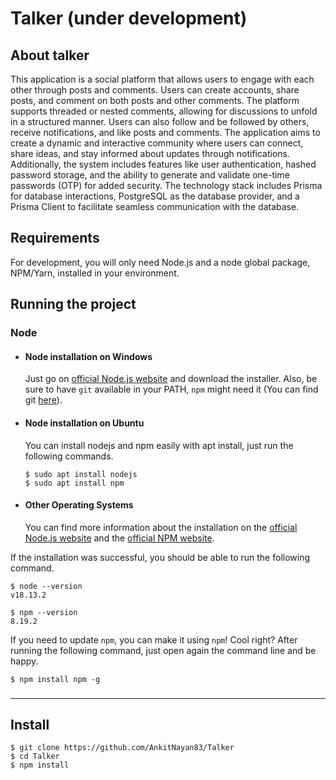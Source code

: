 # Talker (under development)

## About talker
This application is a social platform that allows users to engage with each other through posts and comments. Users can create accounts, share posts, and comment on both posts and other comments. The platform supports threaded or nested comments, allowing for discussions to unfold in a structured manner. Users can also follow and be followed by others, receive notifications, and like posts and comments. The application aims to create a dynamic and interactive community where users can connect, share ideas, and stay informed about updates through notifications. Additionally, the system includes features like user authentication, hashed password storage, and the ability to generate and validate one-time passwords (OTP) for added security. The technology stack includes Prisma for database interactions, PostgreSQL as the database provider, and a Prisma Client to facilitate seamless communication with the database.

## Requirements

For development, you will only need Node.js and a node global package, NPM/Yarn, installed in your environment.

## Running the project

### Node

- #### Node installation on Windows

  Just go on [official Node.js website](https://nodejs.org/) and download the installer.
  Also, be sure to have `git` available in your PATH, `npm` might need it (You can find git [here](https://git-scm.com/)).

- #### Node installation on Ubuntu

  You can install nodejs and npm easily with apt install, just run the following commands.

      $ sudo apt install nodejs
      $ sudo apt install npm

- #### Other Operating Systems
  You can find more information about the installation on the [official Node.js website](https://nodejs.org/) and the [official NPM website](https://npmjs.org/).

If the installation was successful, you should be able to run the following command.

    $ node --version
    v18.13.2

    $ npm --version
    8.19.2

If you need to update `npm`, you can make it using `npm`! Cool right? After running the following command, just open again the command line and be happy.

    $ npm install npm -g

###

---

## Install

    $ git clone https://github.com/AnkitNayan83/Talker
    $ cd Talker
    $ npm install

